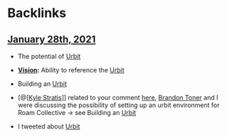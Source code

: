 
# Backlinks
## [January 28th, 2021](<January 28th, 2021.md>)
- The potential of [Urbit](<Urbit.md>)

- **[Vision](<Vision.md>):** Ability to reference the [Urbit](<Urbit.md>)

- Building an [Urbit](<Urbit.md>)

- [@[[Kyle Stratis](<@[[Kyle Stratis.md>)]] related to your comment [here](((bIl7_WLyg))), [Brandon Toner](<Brandon Toner.md>) and I were discussing the possibility of setting up an urbit environment for Roam Collective → see Building an [Urbit](<Urbit.md>)

- I tweeted about [Urbit](<Urbit.md>)

